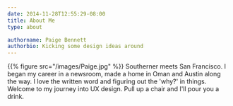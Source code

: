 ```yaml
---
date: 2014-11-28T12:55:29-08:00
title: About Me
type: about

authorname: Paige Bennett
authorbio: Kicking some design ideas around
---
```



{{% figure src="/images/Paige.jpg" %}}
Southerner meets San Francisco. I began my career in a newsroom, made a home in Oman and Austin along the way. 
I love the written word and figuring out the 'why?' in things. Welcome to my journey into UX design. Pull up a chair and I'll pour you a drink. 